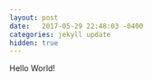 ```yaml
---
layout: post
date:   2017-05-29 22:48:03 -0400
categories: jekyll update
hidden: true
---
```

Hello World!


